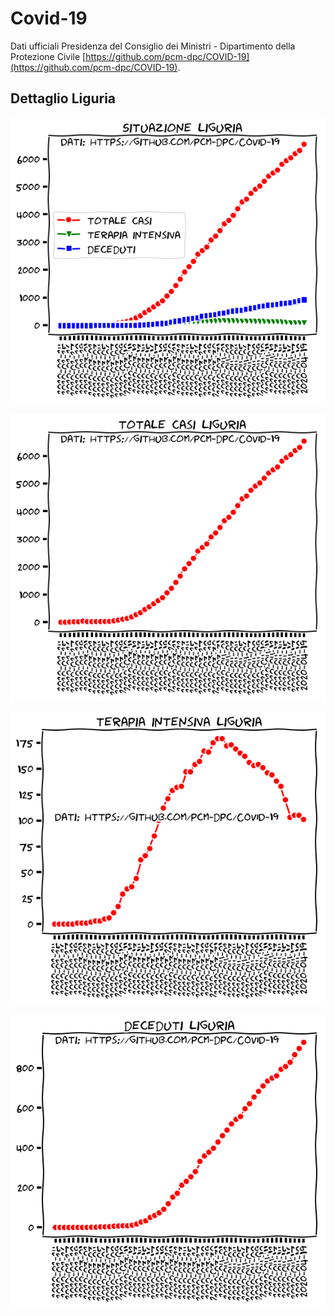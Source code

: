 # Covid-19
Dati ufficiali Presidenza del Consiglio dei Ministri - Dipartimento della Protezione Civile [https://github.com/pcm-dpc/COVID-19](https://github.com/pcm-dpc/COVID-19). 

## Dettaglio Liguria

![all](./plots/all.png)

![totale_casi](./plots/totale_casi.png)

![totale_casi](./plots/terapia_intensiva.png)

![totale_casi](./plots/deceduti.png)
